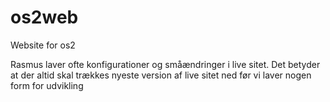 # os2web
Website for os2

Rasmus laver ofte konfigurationer og småændringer i live sitet. Det betyder at der altid skal trækkes nyeste version af live sitet ned før vi laver nogen form for udvikling